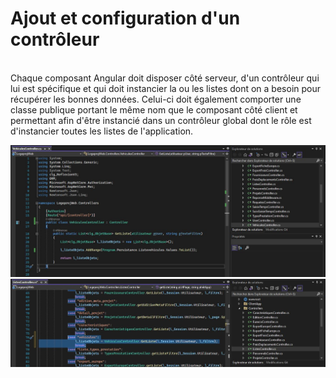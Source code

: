 # Ajout et configuration d'un contrôleur 

</br>
Chaque composant Angular doit disposer côté serveur, d'un contrôleur qui lui est spécifique et qui doit instancier la ou les listes dont on a besoin pour récupérer les bonnes données.
Celui-ci doit également comporter une classe publique portant le même nom que le composant côté client et permettant afin d'être instancié dans un contrôleur global dont le rôle est d'instancier toutes les listes de l'application.

![contrôleur](pictures/ajout_controlleur.JPG "contrôleur du composant des Vehicules")
![contrôleur global](pictures/ajout_controlleur_2.JPG "ajout du contôleur des véhicules dans le contrôleur global")